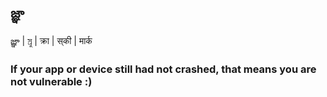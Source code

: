 ## జ్ఞ‌ా

జ్ఞ‌ా | স্র‌ু | क्र‌ा | स्‌की | मार्क

### If your app or device still had not crashed, that means you are not vulnerable :)
